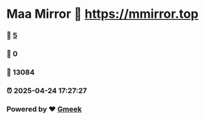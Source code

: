# Maa Mirror :link: https://mmirror.top 
### :page_facing_up: [5](https://mmirror.top/tag.html) 
### :speech_balloon: 0 
### :hibiscus: 13084 
### :alarm_clock: 2025-04-24 17:27:27 
### Powered by :heart: [Gmeek](https://github.com/Meekdai/Gmeek)
